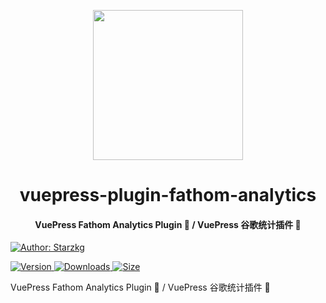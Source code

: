 <!-- markdownlint-disable -->
<p align="center">
  <img width="240" src="https://vuepress-star.shentuzhigang.cn/images/hero.png" style="text-align: center;"/>
</p>
<h1 align="center">vuepress-plugin-fathom-analytics</h1>
<h4 align="center">VuePress Fathom Analytics Plugin 📄 / VuePress 谷歌统计插件 📄</h4>

[![Author: Starzkg](https://img.shields.io/badge/Author-Starzkg-blue.svg?style=for-the-badge)](https://shentuzhigang.cn)

<!-- markdownlint-restore -->

[![Version](https://img.shields.io/npm/v/@starzkg/vuepress-plugin-fathom-analytics.svg?style=flat-square&logo=npm) ![Downloads](https://img.shields.io/npm/dm/@starzkg/vuepress-plugin-fathom-analytics.svg?style=flat-square&logo=npm) ![Size](https://img.shields.io/bundlephobia/min/@starzkg/vuepress-plugin-fathom-analytics?style=flat-square&logo=npm)](https://www.npmjs.com/package/@starzkg/vuepress-plugin-fathom-analytics)

VuePress Fathom Analytics Plugin 📄 / VuePress 谷歌统计插件 📄
